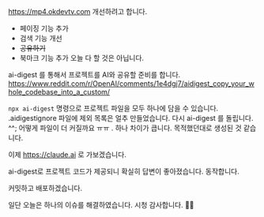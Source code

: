 https://mp4.okdevtv.com 개선하려고 합니다.

- 페이징 기능 추가
- 검색 기능 개선
- ~~공유하기~~
- 북마크 기능 추가
오늘 다 할 것은 아닙니다.

ai-digest 를 통해서 프로젝트를 AI와 공유할 준비를 합니다.
https://www.reddit.com/r/OpenAI/comments/1e4dgj7/aidigest_copy_your_whole_codebase_into_a_custom/

`npx ai-digest` 명령으로 프로젝트 파일을 모두 하나에 담을 수 있습니다.
.aidigestignore 파일에 제외 목록은 얼추 만들었습니다.
다시 ai-digest 를 돌립니다.
^^; 어떻게 파일이 더 커질까요 ㅠㅠ
. 하나 차이가 큽니다. 목적했던대로 생성된 것 같습니다.

이제 https://claude.ai 로 가보겠습니다.

ai-digest로 프로젝트 코드가 제공되니 확실히 답변이 좋아졌습니다.
동작합니다.

커밋하고 배포하겠습니다.

일단 오늘은 하나의 이슈를 해결하였습니다.
시청 감사합니다. 🙇‍♂️